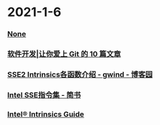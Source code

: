 
# 2021-1-6

### [None](https://www.bilibili.com/video/av331004862/)

### [软件开发|让你爱上 Git 的 10 篇文章](https://linux.cn/article-12981-1.html)

### [SSE2 Intrinsics各函数介绍 - gwind - 博客园](https://www.cnblogs.com/gwind/p/9101798.html)

### [Intel SSE指令集 - 简书](https://www.jianshu.com/p/d718c1ea5f22)

### [Intel® Intrinsics Guide](https://software.intel.com/sites/landingpage/IntrinsicsGuide/)